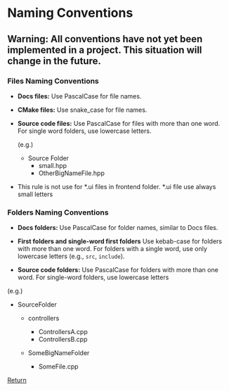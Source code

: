 # Naming Conventions

## Warning: All conventions have not yet been implemented in a project. This situation will change in the future.

### Files Naming Conventions

- **Docs files:** Use PascalCase for file names.

- **CMake files:** Use snake_case for file names.
- **Source code files:** Use PascalCase for files with more than one word. For single word folders, use lowercase letters.

  (e.g.)

  - Source Folder
    - small.hpp
    - OtherBigNameFile.hpp

* This rule is not use for *.ui files in frontend folder. *.ui file use always small letters

### Folders Naming Conventions

- **Docs folders:** Use PascalCase for folder names, similar to Docs files.

- **First folders and single-word first folders** Use kebab-case for folders with more than one word. For folders with a single word, use only lowercase letters (e.g., `src`, `include`).
- **Source code folders:** Use PascalCase for folders with more than one word. For single-word folders, use lowercase letters

(e.g.)

- SourceFolder

  - controllers

    - ControllersA.cpp
    - ControllersB.cpp

  - SomeBigNameFolder
    - SomeFile.cpp

[Return](../ReadMe.md)
